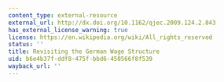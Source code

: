 ```yaml
---
content_type: external-resource
external_url: http://dx.doi.org/10.1162/qjec.2009.124.2.843
has_external_license_warning: true
license: https://en.wikipedia.org/wiki/All_rights_reserved
status: ''
title: Revisiting the German Wage Structure
uid: b6e4b37f-ddf8-475f-bbd6-450566f8f539
wayback_url: ''
---
```


